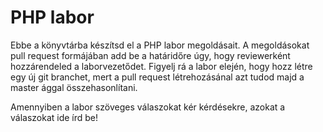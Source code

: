 # PHP labor
Ebbe a könyvtárba készítsd el a PHP labor megoldásait. A megoldásokat pull request formájában add be a határidőre úgy, hogy reviewerként hozzárendeled a laborvezetődet.
Figyelj rá a labor elején, hogy hozz létre egy új git branchet, mert a pull request létrehozásánal azt tudod majd a master ággal összehasonlítani.

Amennyiben a labor szöveges válaszokat kér kérdésekre, azokat a válaszokat ide írd be!
